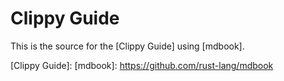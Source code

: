 # Clippy Guide

This is the source for the [Clippy Guide] using [mdbook]. 


[Clippy Guide]: 
[mdbook]: https://github.com/rust-lang/mdbook